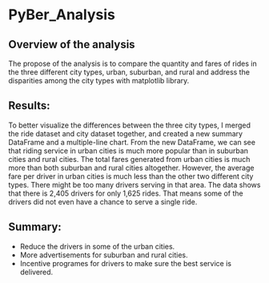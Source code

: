 # PyBer_Analysis

## Overview of the analysis
The propose of the analysis is to compare the quantity and fares of rides in the three different city types, urban, suburban, and rural and address the disparities among the city types with matplotlib library.

## Results:
To better visualize the differences between the three city types, I merged the ride dataset and city dataset together, and created a new summary DataFrame and a multiple-line chart. From the new DataFrame, we can see that riding service in urban cities is much more popular than in suburban cities and rural cities. The total fares generated from urban cities is much more than both suburban and rural cities altogether. However, the average fare per driver in urban cities is much less than the other two different city types. There might be too many drivers serving in that area. The data shows that there is 2,405 drivers for only 1,625 rides. That means some of the drivers did not even have a chance to serve a single ride. 




## Summary:

* Reduce the drivers in some of the urban cities. 
* More advertisements for suburban and rural cities. 
* Incentive programes for drivers to make sure the best service is delivered.
